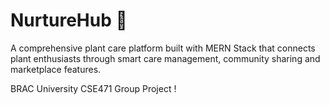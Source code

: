 # NurtureHub 🌱

A comprehensive plant care platform built with MERN Stack that connects plant enthusiasts through smart care management, community sharing and marketplace features.

BRAC University CSE471 Group Project !


